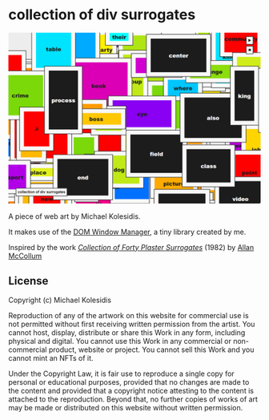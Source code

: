 # collection of div surrogates

![screenshot](./screenshots/screenshot.png)

A piece of web art by Michael Kolesidis.

It makes use of the [DOM Window Manager](https://www.npmjs.com/package/dom-window-manager), a tiny library created by me.

Inspired by the work _[Collection of Forty Plaster Surrogates](https://www.moma.org/collection/works/79653)_ (1982) by [Allan McCollum](http://allanmccollum.net/allanmcnyc/)

## License

Copyright (c) Michael Kolesidis

Reproduction of any of the artwork on this website
for commercial use is not permitted without first
receiving written permission from the artist. You
cannot host, display, distribute or share this Work
in any form, including physical and digital. You
cannot use this Work in any commercial or non-commercial
product, website or project. You cannot sell this Work and
you cannot mint an NFTs of it.

Under the Copyright Law, it is fair use to reproduce a single
copy for personal or educational purposes, provided that no
changes are made to the content and provided that a copyright
notice attesting to the content is attached to the reproduction.
Beyond that, no further copies of works of art may be made or
distributed on this website without written permission.
